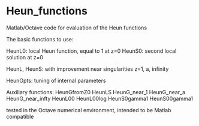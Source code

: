 # Heun_functions
Matlab/Octave code for evaluation of the Heun functions

The basic functions to use:

HeunL0:  local Heun function, equal to 1 at z=0
HeunS0:  second local solution at z=0

HeunL, HeunS: with improvement near singularities z=1, a, infinity

HeunOpts: tuning of internal parameters 

Auxiliary functions:
HeunGfromZ0
HeunLS
HeunG_near_1
HeunG_near_a
HeunG_near_infty
HeunL00
HeunL00log
HeunS0gamma1
HeunS00gamma1

tested in the Octave numerical environment,
intended to be Matlab compatible 


